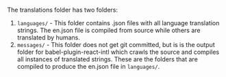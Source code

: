 The translations folder has two folders:

1. `languages/` - This folder contains .json files with all language translation strings. The en.json file is compiled from source while others are translated by humans.
2. `messages/` - This folder does not get git committed, but is is the output folder for babel-plugin-react-intl which crawls the source and compiles all instances of translated strings. These are the folders that are compiled to produce the en.json file in `languages/`.
